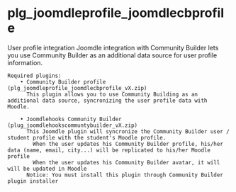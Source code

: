 # plg_joomdleprofile_joomdlecbprofile

User profile integration
    Joomdle integration with Community Builder lets you use Community Builder as an additional data source for user profile information.

    Required plugins:
        • Community Builder profile (plg_joomdleprofile_joomdlecbprofile_vX.zip)
          This plugin allows you to use Community Building as an additional data source, syncronizing the user profile data with Moodle.

        • Joomdlehooks Community Builder (plug_joomdlehookscommuntybuilder_vX.zip)
          This Joomdle plugin will syncronize the Community Builder user / student profile with the student's Moodle profile.
            When the user updates his Community Builder profile, his/her data (name, email, city...) will be replicated to his/her Moodle profile
            When the user updates his Community Builder avatar, it will will be updated in Moodle
          Notice: You must install this plugin through Community Builder plugin installer